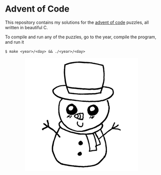 # Advent of Code

This repository contains my solutions for the [advent of code](https://adventofcode.com/) puzzles, all written in beautiful C.

To compile and run any of the puzzles, go to the year, compile the program, and run it

    $ make <year>/<day> && ./<year>/<day>

<p align="center">
  <img src="snowman.png" alt="look at my snowman <3" />
</p>
